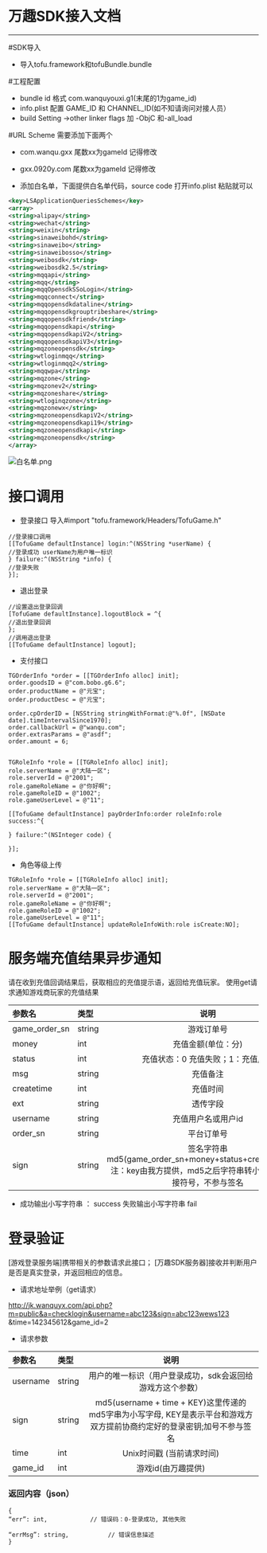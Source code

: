 # 万趣SDK接入文档

---
#SDK导入
* 导入tofu.framework和tofuBundle.bundle

#工程配置
* bundle id 格式 com.wanquyouxi.g1(末尾的1为game_id)
* info.plist 配置 GAME_ID 和 CHANNEL_ID(如不知请询问对接人员）
* build Setting ->other linker flags 加 -ObjC 和-all_load

#URL Scheme 需要添加下面两个

* com.wanqu.gxx  尾数xx为gameId 记得修改 

* gxx.0920y.com  尾数xx为gameId 记得修改 

* 添加白名单，下面提供白名单代码，source code 打开info.plist 粘贴就可以

```xml
<key>LSApplicationQueriesSchemes</key>
<array>
<string>alipay</string>
<string>wechat</string>
<string>weixin</string>
<string>sinaweibohd</string>
<string>sinaweibo</string>
<string>sinaweibosso</string>
<string>weibosdk</string>
<string>weibosdk2.5</string>
<string>mqqapi</string>
<string>mqq</string>
<string>mqqOpensdkSSoLogin</string>
<string>mqqconnect</string>
<string>mqqopensdkdataline</string>
<string>mqqopensdkgrouptribeshare</string>
<string>mqqopensdkfriend</string>
<string>mqqopensdkapi</string>
<string>mqqopensdkapiV2</string>
<string>mqqopensdkapiV3</string>
<string>mqzoneopensdk</string>
<string>wtloginmqq</string>
<string>wtloginmqq2</string>
<string>mqqwpa</string>
<string>mqzone</string>
<string>mqzonev2</string>
<string>mqzoneshare</string>
<string>wtloginqzone</string>
<string>mqzonewx</string>
<string>mqzoneopensdkapiV2</string>
<string>mqzoneopensdkapi19</string>
<string>mqzoneopensdkapi</string>
<string>mqzoneopensdk</string>
</array>
```
![白名单.png](http://upload-images.jianshu.io/upload_images/1899979-4fe604e8958cddfa.png?imageMogr2/auto-orient/strip%7CimageView2/2/w/1240)

# 接口调用 
* 登录接口 导入#import "tofu.framework/Headers/TofuGame.h"

```objc
//登录接口调用
[[TofuGame defaultInstance] login:^(NSString *userName) {
//登录成功 userName为用户唯一标识
} failure:^(NSString *info) {
//登录失败
}];
```

* 退出登录
```objc
//设置退出登录回调
[TofuGame defaultInstance].logoutBlock = ^{
//退出登录回调
};
//调用退出登录
[[TofuGame defaultInstance] logout];
```

* 支付接口

```objc
TGOrderInfo *order = [[TGOrderInfo alloc] init];
order.goodsID = @"com.bobo.g6.6";
order.productName = @"元宝";
order.productDesc = @"元宝";

order.cpOrderID = [NSString stringWithFormat:@"%.0f", [NSDate date].timeIntervalSince1970];
order.callbackUrl = @"wanqu.com";
order.extrasParams = @"asdf";
order.amount = 6;


TGRoleInfo *role = [[TGRoleInfo alloc] init];
role.serverName = @"大陆一区";
role.serverId = @"2001";
role.gameRoleName = @"你好啊";
role.gameRoleID = @"1002";
role.gameUserLevel = @"11";

[[TofuGame defaultInstance] payOrderInfo:order roleInfo:role success:^{

} failure:^(NSInteger code) {

}];
```

* 角色等级上传

```objc
TGRoleInfo *role = [[TGRoleInfo alloc] init];
role.serverName = @"大陆一区";
role.serverId = @"2001";
role.gameRoleName = @"你好啊";
role.gameRoleID = @"1002";
role.gameUserLevel = @"11";
[[TofuGame defaultInstance] updateRoleInfoWith:role isCreate:NO];
```


# 服务端充值结果异步通知

请在收到充值回调结果后，获取相应的充值提示语，返回给充值玩家。
使用get请求通知游戏商玩家的充值结果


| 参数名  |  类型  |   说明 |
|:----------- |:-------- |:---------------:|
| game_order_sn |   string  |  游戏订单号 |
| money  |  int   | 充值金额(单位：分) |
| status  |  int  |  充值状态：0 充值失败；1：充值成功 |
| msg  |  string  |   充值备注 |
| createtime  |  int   |  充值时间 |
| ext  |  string  |  透传字段 |
| username  | string   | 充值用户名或用户id |
| order_sn  |  string  |  平台订单号 |
| sign   | string   | 签名字符串 md5(game_order_sn+money+status+createtime+key) 注：key由我方提供，md5之后字符串转小写。+号为连接符号，不参与签名|

* 成功输出小写字符串 ： success 失败输出小写字符串 fail

# 登录验证


[游戏登录服务端]携带相关的参数请求此接口； [万趣SDK服务器]接收并判断用户是否是真实登录，并返回相应的信息。


* 请求地址举例（get请求）

http://jk.wanquyx.com/api.php?m=public&a=checklogin&username=abc123&sign=abc123wews123 &time=142345612&game_id=2


* 请求参数

|参数名        |  类型    |说明             |
|:----------- |:-------- |:---------------:|
|  username   |  string  |  用户的唯一标识（用户登录成功，sdk会返回给游戏方这个参数）    |    
|  sign       |  string  |  md5(username + time + KEY)这里传递的md5字串为小写字母, KEY是表示平台和游戏方双方提前协商约定好的登录密钥;加号不参与签名   |  
|  time       |  int     |  Unix时间戳 (当前请求时间)  |
|  game_id       |  int     |  游戏id(由万趣提供) | 

### 返回内容（json）

```
{
“err”: int,            // 错误码：0-登录成功, 其他失败

“errMsg”: string,           // 错误信息描述
}
```

